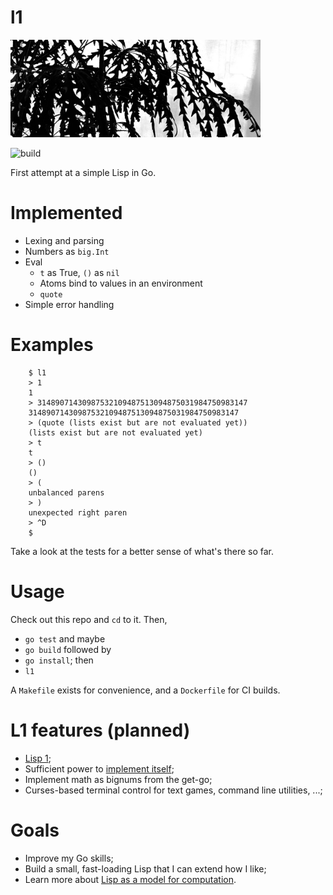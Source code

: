 # l1

<img src="/l1.jpg" width="400">

![build](https://github.com/eigenhombre/l1/actions/workflows/build.yml/badge.svg)

First attempt at a simple Lisp in Go.

# Implemented
- Lexing and parsing
- Numbers as `big.Int`
- Eval
  - `t` as True, `()` as `nil`
  - Atoms bind to values in an environment
  - `quote`
- Simple error handling

# Examples

        $ l1
        > 1
        1
        > 31489071430987532109487513094875031984750983147
        31489071430987532109487513094875031984750983147
        > (quote (lists exist but are not evaluated yet))
        (lists exist but are not evaluated yet)
        > t
        t
        > ()
        ()
        > (
        unbalanced parens
        > )
        unexpected right paren
        > ^D
        $

Take a look at the tests for a better sense of what's there so far.

# Usage

Check out this repo and `cd` to it. Then,

- `go test` and maybe 
- `go build` followed by
- `go install`; then
- `l1`

A `Makefile` exists for convenience, and a `Dockerfile` for CI builds.

# L1 features (planned)

- [Lisp 1](https://en.wikipedia.org/wiki/Common_Lisp#The_function_namespace);
- Sufficient power to [implement itself](http://www.paulgraham.com/rootsoflisp.html);
- Implement math as bignums from the get-go;
- Curses-based terminal control for text games, command line utilities, ...;

# Goals

- Improve my Go skills;
- Build a small, fast-loading Lisp that I can extend how I like;
- Learn more about [Lisp as a model for computation](http://www.paulgraham.com/rootsoflisp.html).

